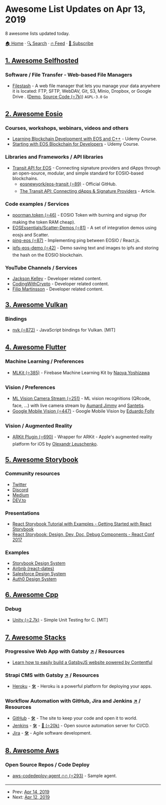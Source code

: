 # Awesome List Updates on Apr 13, 2019

8 awesome lists updated today.

[🏠 Home](/README.md) · [🔍 Search](https://test.trackawesomelist.com/search/) · [🔥 Feed](https://test.trackawesomelist.com/feed.xml) · [📮 Subscribe](https://trackawesomelist.us17.list-manage.com/subscribe?u=d2f0117aa829c83a63ec63c2f&id=36a103854c)



## [1. Awesome Selfhosted](/content/awesome-selfhosted/awesome-selfhosted/README.md)

### Software / File Transfer - Web-based File Managers

*   [Filestash](https://www.filestash.app/) - A web file manager that lets you manage your data anywhere it is located: FTP, SFTP, WebDAV, Git, S3, Minio, Dropbox, or Google Drive . ([Demo](https://demo.filestash.app/), [Source Code (⭐7k)](https://github.com/mickael-kerjean/filestash)) `AGPL-3.0` `Go`

## [2. Awesome Eosio](/content/DanailMinchev/awesome-eosio/README.md)

### Courses, workshops, webinars, videos and others

*   [Learning Blockchain Development with EOS and C++](https://www.udemy.com/learning-blockchain-development-with-eos-and-cpp/) - Udemy Course.
*   [Starting with EOS Blockchain for Developers](https://www.udemy.com/starting-with-eos/) - Udemy Course.

### Libraries and Frameworks / API libraries

*   [Transit API for EOS](https://www.eostransit.com/) - Connecting signature providers and dApps through an open-source, modular, and simple standard for EOSIO-based blockchains.
    *   [eosnewyork/eos-transit (⭐89)](https://github.com/eosnewyork/eos-transit) - Official GitHub.
    *   [The Transit API: Connecting dApps & Signature Providers](https://medium.com/eos-new-york/the-transit-api-connecting-dapps-signature-providers-5d816c056f7f) - Article.

### Code examples / Services

*   [poorman.token (⭐46)](https://github.com/generEOS/poorman.token) - EOSIO Token with burning and signup (for making the token RAM cheap).
*   [EOSEssentials/Scatter-Demos (⭐81)](https://github.com/EOSEssentials/Scatter-Demos) - A set of integration demos using eosjs and Scatter.
*   [ping-eos (⭐87)](https://github.com/eosasia/ping-eos) - Implementing ping between EOSIO / React.js.
*   [ipfs-eos-demo (⭐42)](https://github.com/wpuricz/ipfs-eos-demo) - Demo saving text and images to ipfs and storing the hash on the EOSIO blockchain.

### YouTube Channels / Services

*   [Jackson Kelley](https://www.youtube.com/user/jackodwhacko) - Developer related content.
*   [CodingWithCrypto](https://www.youtube.com/user/magicmanxpress) - Developer related content.
*   [Filip Martinsson](https://www.youtube.com/channel/UCyZyNVYEN-54HPYkVVHnRTA) - Developer related content.

## [3. Awesome Vulkan](/content/vinjn/awesome-vulkan/README.md)

### Bindings

*   [nvk (⭐872)](https://github.com/maierfelix/nvk) - JavaScript bindings for Vulkan. \[MIT]

## [4. Awesome Flutter](/content/Solido/awesome-flutter/README.md)

### Machine Learning / Preferences

*   [MLKit (⭐385)](https://github.com/azihsoyn/flutter_mlkit) <!--stargazers:azihsoyn/flutter_mlkit--> - Firebase Machine Learning Kit by [Naoya Yoshizawa](https://github.com/azihsoyn)

### Vision / Preferences

*   [ML Vision Camera Stream (⭐251)](https://github.com/santetis/flutter_camera_ml_vision) <!--stargazers:santetis/flutter_camera_ml_vision--> - ML vision recognitions (QRcode, face, ...) with live camera stream by [Aumard Jimmy](https://github.com/jaumard) and [Santetis](https://github.com/santetis).
*   [Google Mobile Vision (⭐447)](https://github.com/edufolly/flutter_mobile_vision) <!--stargazers:edufolly/flutter_mobile_vision--> - Google Mobile Vision by [Eduardo Folly](https://github.com/edufolly)

### Vision / Augmented Reality

*   [ARKit Plugin (⭐690)](https://github.com/olexale/arkit_flutter_plugin) <!--stargazers:olexale/arkit_flutter_plugin--> - Wrapper for ARKit - Apple's augmented reality platform for iOS by [Olexandr Leuschenko](https://github.com/olexale).

## [5. Awesome Storybook](/content/lauthieb/awesome-storybook/README.md)

### Community resources

*   [Twitter](https://twitter.com/storybookjs)
*   [Discord](https://discordapp.com/invite/UUt2PJb)
*   [Medium](https://medium.com/storybookjs)
*   [DEV.to](https://dev.to/t/storybook)

### Presentations

*   [React Storybook Tutorial with Examples - Getting Started with React Storybook](https://www.youtube.com/watch?v=E2c183LS4lA)
*   [React Storybook: Design, Dev, Doc, Debug Components - React Conf 2017](https://www.youtube.com/watch?v=PF0Vi-iIyoo)

### Examples

*   [Storybook Design System](https://storybooks-official.netlify.com)
*   [Airbnb (react-dates)](https://airbnb.io/react-dates/)
*   [Salesforce Design System](https://mashmatrix.github.io/react-lightning-design-system/)
*   [Auth0 Design System](https://auth0-cosmos.now.sh/sandbox/)

## [6. Awesome Cpp](/content/fffaraz/awesome-cpp/README.md)

### Debug

*   [Unity (⭐2.7k)](https://github.com/ThrowTheSwitch/Unity) - Simple Unit Testing for C. \[MIT]

## [7. Awesome Stacks](/content/stackshareio/awesome-stacks/README.md)

### Progressive Web App with Gatsby   [↗](https://awesomestacks.dev/progressive-web-app-with-gatsby) / Resources

*   [Learn how to easily build a GatsbyJS website powered by Contentful](https://www.contentful.com/r/knowledgebase/gatsbyjs-and-contentful-in-five-minutes/)

### Strapi CMS with Gatsby   [↗](https://awesomestacks.dev/strapi-cms-with-gatsby) / Resources

*   [Heroku](https://www.heroku.com/) - [🛠️](https://stackshare.io/heroku) - Heroku is a powerful platform for deploying your apps.

### Workflow Automation with GitHub, Jira and Jenkins   [↗](https://awesomestacks.dev/workflow-automation-with-git-hub-jira-and-jenkins) / Resources

*   [GitHub](https://github.com/) - [🛠](https://stackshare.io/github) - The site to keep your code and open it to world.
*   [Jenkins](https://jenkins.io/) - [🛠️](https://stackshare.io/jenkins) - [🐙 (⭐20k)](https://github.com/jenkinsci/jenkins) - Open source automation server for CI/CD.
*   [Jira](https://es.atlassian.com/software/jira) - [🛠️](https://stackshare.io/jira) - Agile software development.

## [8. Awesome Aws](/content/donnemartin/awesome-aws/README.md)

### Open Source Repos / Code Deploy

*   [aws-codedeploy-agent :fire::fire: (⭐293)](https://github.com/aws/aws-codedeploy-agent) - Sample agent.

---

- Prev: [Apr 14, 2019](/content/2019/04/14/README.md)
- Next: [Apr 12, 2019](/content/2019/04/12/README.md)